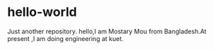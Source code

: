 # hello-world
Just another repository.
hello,I am Mostary Mou from Bangladesh.At present ,I am doing engineering at kuet.
